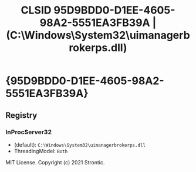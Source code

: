﻿---
title: "CLSID 95D9BDD0-D1EE-4605-98A2-5551EA3FB39A | (C:\\Windows\\System32\\uimanagerbrokerps.dll)"
excerpt: What is COM-Object CLSID 95D9BDD0-D1EE-4605-98A2-5551EA3FB39A?
---

# {95D9BDD0-D1EE-4605-98A2-5551EA3FB39A}


## Registry


### InProcServer32

* (default): `C:\Windows\System32\uimanagerbrokerps.dll`
* ThreadingModel: `Both`

MIT License. Copyright (c) 2021 Strontic.



